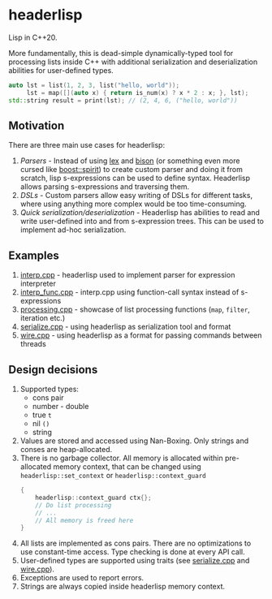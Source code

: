 # headerlisp

Lisp in C++20.

More fundamentally, this is dead-simple dynamically-typed tool for processing lists inside C++ with additional serialization and deserialization abilities for user-defined types.

```cpp
auto lst = list(1, 2, 3, list("hello, world"));
     lst = map([](auto x) { return is_num(x) ? x * 2 : x; }, lst);
std::string result = print(lst); // (2, 4, 6, ("hello, world"))
```

## Motivation

There are three main use cases for headerlisp:

1. *Parsers* - Instead of using [lex](https://en.wikipedia.org/wiki/Lex_(software)) and [bison](https://en.wikipedia.org/wiki/GNU_Bison) (or something even more cursed like [boost::spirit](https://www.boost.org/doc/libs/1_86_0/libs/spirit/doc/html/index.html)) to create custom parser and doing it from scratch, lisp s-expressions can be used to define syntax. Headerlisp allows parsing s-expressions and traversing them.
2. *DSLs* - Custom parsers allow easy writing of DSLs for different tasks, where using anything more complex would be too time-consuming.
3. *Quick serialization/deserialization* - Headerlisp has abilities to read and write user-defined into and from s-expression trees. This can be used to implement ad-hoc serialization.

## Examples

1. [interp.cpp](examples/interp.cpp) - headerlisp used to implement parser for expression interpreter
1. [interp_func.cpp](examples/interp_func.cpp) - interp.cpp using function-call syntax instead of s-expressions
2. [processing.cpp](examples/processing.cpp) - showcase of list processing functions (`map`, `filter`, iteration etc.)
3. [serialize.cpp](examples/serialize.cpp) - using headerlisp as serialization tool and format
4. [wire.cpp](examples/wire.cpp) - using headerlisp as a format for passing commands between threads

## Design decisions

1. Supported types:
    - cons pair 
    - number - double
    - true `t`
    - nil `()`
    - string 
2. Values are stored and accessed using Nan-Boxing. Only strings and conses are heap-allocated.
3. There is no garbage collector. All memory is allocated within pre-allocated memory context, that can be changed using `headerlisp::set_context` or `headerlisp::context_guard`
    ```cpp
    {   
        headerlisp::context_guard ctx{};
        // Do list processing
        // ...
        // All memory is freed here
    }
    ```
4. All lists are implemented as cons pairs. There are no optimizations to use constant-time access. Type checking is done at every API call.
5. User-defined types are supported using traits (see [serialize.cpp](examples/serialize.cpp) and [wire.cpp](examples/wire.cpp)). 
6. Exceptions are used to report errors.
7. Strings are always copied inside headerlisp memory context.